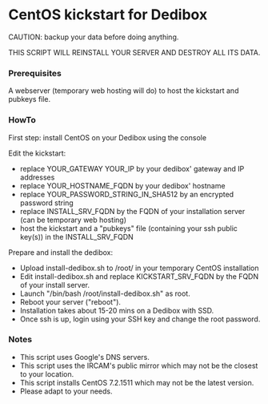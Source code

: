 
# CentOS kickstart for Dedibox

CAUTION: backup your data before doing anything.

THIS SCRIPT WILL REINSTALL YOUR SERVER AND DESTROY ALL ITS DATA.

### Prerequisites

A webserver (temporary web hosting will do) to host the kickstart and pubkeys file.


### HowTo

First step: install CentOS on your Dedibox using the console

Edit the kickstart:
* replace YOUR_GATEWAY YOUR_IP by your dedibox' gateway and IP addresses
* replace YOUR_HOSTNAME_FQDN by your dedibox' hostname
* replace YOUR_PASSWORD_STRING_IN_SHA512 by an encrypted password string 
* replace INSTALL_SRV_FQDN by the FQDN of your installation server (can be temporary web hosting)
* host the kickstart and a "pubkeys" file (containing your ssh public key(s)) in the INSTALL_SRV_FQDN

Prepare and install the dedibox:
* Upload install-dedibox.sh to /root/ in your temporary CentOS installation
* Edit install-dedibox.sh and replace KICKSTART_SRV_FQDN by the FQDN of your install server.
* Launch "/bin/bash /root/install-dedibox.sh" as root.
* Reboot your server ("reboot").
* Installation takes about 15-20 mins on a Dedibox with SSD.
* Once ssh is up, login using your SSH key and change the root password.

### Notes

* This script uses Google's DNS servers.
* This script uses the IRCAM's public mirror which may not be the closest to your location.
* This script installs CentOS 7.2.1511 which may not be the latest version.
* Please adapt to your needs.

